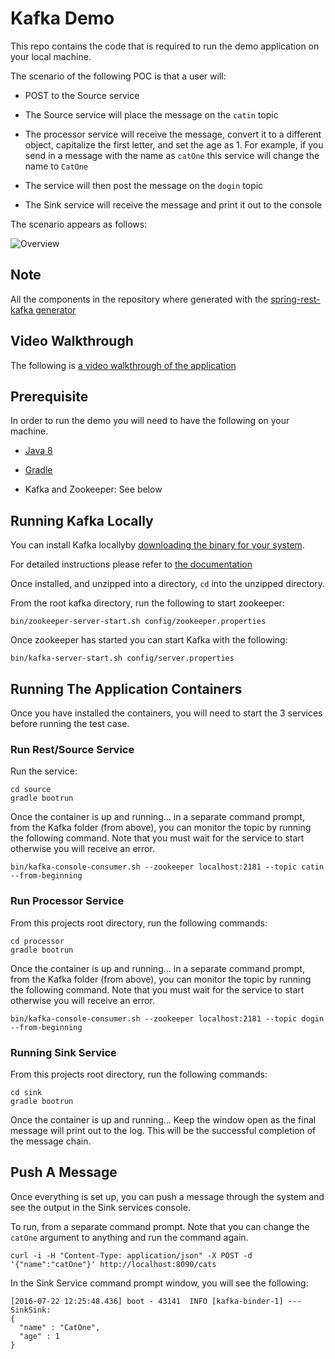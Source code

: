 # Kafka Demo

This repo contains the code that is required to run the demo application on your local machine.

The scenario of the following POC is that a user will: 

* POST to the Source service

* The Source service will place the message on the `catin` topic

* The processor service will receive the message, convert it to a different object, capitalize the first letter, and set the age as 1. For example, if you send in a message with the name as `catOne` this service will change the name to `CatOne`

* The service will then post the message on the `dogin` topic

* The Sink service will receive the message and print it out to the console

The scenario appears as follows:

![Overview](overview.png)

## Note

All the components in the repository where generated with the [spring-rest-kafka generator](https://github.com/reasonthearchitect/generator-spring-rest)

## Video Walkthrough

The following is [a video walkthrough of the application](https://youtu.be/Zariq8tqK8A)

## Prerequisite

In order to run the demo you will need to have the following on your machine.

* [Java 8](http://www.oracle.com/technetwork/java/javase/downloads/index.html)

* [Gradle](https://gradle.org/gradle-download/)

* Kafka and Zookeeper: See below

## Running Kafka Locally

You can install Kafka locallyby [downloading the binary for your system](http://kafka.apache.org/downloads.html).

For detailed instructions please refer to [the documentation](http://kafka.apache.org/documentation.html#introduction)

Once installed, and unzipped into a directory, `cd` into the unzipped directory.

From the root kafka directory, run the following to start zookeeper:

```
bin/zookeeper-server-start.sh config/zookeeper.properties
```

Once zookeeper has started you can start Kafka with the following:

```
bin/kafka-server-start.sh config/server.properties
```

## Running The Application Containers

Once you have installed the containers, you will need to start the 3 services before running the test case.

### Run Rest/Source Service

Run the service:

```
cd source
gradle bootrun
```
Once the container is up and running... in a separate command prompt, from the Kafka folder (from above), you can monitor the topic by running the following command. Note that you must wait for the service to start otherwise you will receive an error.

```
bin/kafka-console-consumer.sh --zookeeper localhost:2181 --topic catin --from-beginning
```

### Run Processor Service

From this projects root directory, run the following commands:

```
cd processor
gradle bootrun
```
Once the container is up and running... in a separate command prompt, from the Kafka folder (from above), you can monitor the topic by running the following command. Note that you must wait for the service to start otherwise you will receive an error.

```
bin/kafka-console-consumer.sh --zookeeper localhost:2181 --topic dogin --from-beginning
```

### Running Sink Service

From this projects root directory, run the following commands:

```
cd sink
gradle bootrun
```
Once the container is up and running... Keep the window open as the final message will print out to the log. This will be the successful completion of the message chain.

## Push A Message

Once everything is set up, you can push a message through the system and see the output in the Sink services console.

To run, from a separate command prompt. Note that you can change the `catOne` argument to anything and run the command again.

```
curl -i -H "Content-Type: application/json" -X POST -d '{"name":"catOne"}' http://localhost:8090/cats
```

In the Sink Service command prompt window, you will see the following:

```
[2016-07-22 12:25:48.436] boot - 43141  INFO [kafka-binder-1] --- SinkSink: 
{
  "name" : "CatOne",
  "age" : 1
}
```

